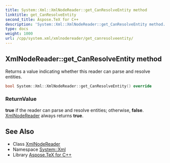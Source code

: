 ```yaml
---
title: System::Xml::XmlNodeReader::get_CanResolveEntity method
linktitle: get_CanResolveEntity
second_title: Aspose.TeX for C++
description: 'System::Xml::XmlNodeReader::get_CanResolveEntity method. Returns a value indicating whether this reader can parse and resolve entities in C++.'
type: docs
weight: 1000
url: /cpp/system.xml/xmlnodereader/get_canresolveentity/
---
```

## XmlNodeReader::get_CanResolveEntity method


Returns a value indicating whether this reader can parse and resolve entities.

```cpp
bool System::Xml::XmlNodeReader::get_CanResolveEntity() override
```


### ReturnValue

**true** if the reader can parse and resolve entities; otherwise, **false**. [XmlNodeReader](../) always returns **true**.

## See Also

* Class [XmlNodeReader](../)
* Namespace [System::Xml](../../)
* Library [Aspose.TeX for C++](../../../)
